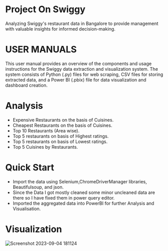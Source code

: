 # Project On Swiggy
Analyzing Swiggy's restaurant data in Bangalore to provide management with valuable insights for informed decision-making.

# USER MANUALS
This user manual provides an overview of the components and usage instructions for the Swiggy data extraction and visualization system. The system consists of Python (.py) files for web scraping, CSV files for storing extracted data, and a Power BI (.pbix) file for data visualization and dashboard creation.

# Analysis
- Expensive Restaurants on the basis of Cuisines.
- Cheapest Restaurants on the basis of Cuisines.
- Top 10 Restaurants (Area wise).
- Top 5 restaurants on basis of Highest ratings.
- Top 5 restaurants on basis of Lowest ratings.
- Top 5 Cuisines by Restaurants.


# Quick Start
- Import the data using Selenium,ChromeDriverManager libraries, Beautifulsoup, and json.
- Since the Data I got mostly cleaned some minor uncleaned data are there so I have fixed them in power query editor.
- Imported the aggregated data into PowerBI for further Analysis and Visualisation.

# Visualization

![Screenshot 2023-09-04 181124](https://github.com/Vishal9cha/Project_Report_On_Swiggy/assets/143757263/f2e090cb-f609-4aee-aae0-6c31ce44dc1c)

